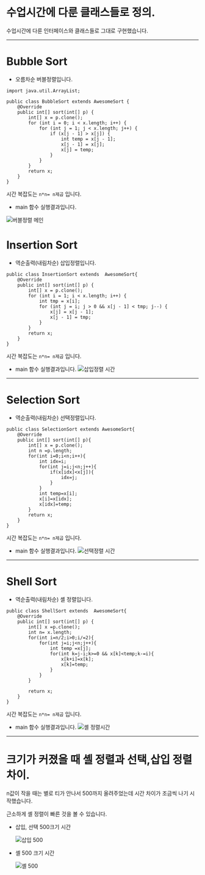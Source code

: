 # 수업시간에 다룬 클래스들로 정의.

수업시간에 다룬 인터페이스와 클래스들로 그대로 구현했습니다.
***
# Bubble Sort

* 오름차순 버블정렬입니다.
```
import java.util.ArrayList;

public class BubbleSort extends AwesomeSort {
    @Override
    public int[] sort(int[] p) {
        int[] x = p.clone();
        for (int i = 0; i < x.length; i++) {
            for (int j = 1; j < x.length; j++) {
                if (x[j - 1] > x[j]) {
                    int temp = x[j - 1];
                    x[j - 1] = x[j];
                    x[j] = temp;
                }
            }
        }
        return x;
    }
}
```
시간 복잡도는 `n*n= n제곱` 입니다.

* main 함수 실행결과입니다.

![버블정렬 메인](https://user-images.githubusercontent.com/80373000/116962458-f8b20480-ace0-11eb-87b2-50f8519727b0.JPG)

# Insertion Sort

* 역순출력(내림차순) 삽입정렬입니다.
```
public class InsertionSort extends  AwesomeSort{
    @Override
    public int[] sort(int[] p) {
        int[] x = p.clone();
        for (int i = 1; i < x.length; i++) {
            int tmp = x[i];
            for (int j = i; j > 0 && x[j - 1] < tmp; j--) {
                x[j] = x[j - 1];
                x[j - 1] = tmp;
            }
        }
        return x;
    }
}
```
시간 복잡도는 `n*n= n제곱` 입니다.


* main 함수 실행결과입니다.
    ![삽입정렬 시간](https://user-images.githubusercontent.com/80373000/116873978-834c2280-ac53-11eb-887c-aa7b69665b59.JPG)
*** 

# Selection Sort

* 역순출력(내림차순) 선택정렬입니다.

```
public class SelectionSort extends AwesomeSort{
    @Override
    public int[] sort(int[] p){
        int[] x = p.clone();
        int n =p.length;
        for(int i=0;i<n;i++){
            int idx=i;
            for(int j=i;j<n;j++){
                if(x[idx]<x[j]){
                    idx=j;
                }
            }
            int temp=x[i];
            x[i]=x[idx];
            x[idx]=temp;
        }
        return x;
    }
}
```
시간 복잡도는 `n*n= n제곱` 입니다.

* main 함수 실행결과입니다.
    ![선택정렬 시간](https://user-images.githubusercontent.com/80373000/116873980-834c2280-ac53-11eb-8b55-fc4acd0d01ab.JPG)
***
# Shell Sort

* 역순출력(내림차순) 셸 정렬입니다.
```
public class ShellSort extends  AwesomeSort{
    @Override
    public int[] sort(int[] p) {
        int[] x =p.clone();
        int n= x.length;
        for(int i=n/2;i>0;i/=2){
            for(int j=i;j<n;j++){
                int temp =x[j];
                for(int k=j-i;k>=0 && x[k]<temp;k-=i){
                    x[k+i]=x[k];
                    x[k]=temp;
                }
            }
        }

        return x;
    }
}
```
시간 복잡도는 `n*n= n제곱` 입니다.

* main 함수 실행결과입니다.
    ![셸 정렬시간](https://user-images.githubusercontent.com/80373000/116873975-821af580-ac53-11eb-8afd-b99fea2fc5b3.JPG)
***

# 크기가 커졌을 때 셸 정렬과 선택,삽입 정렬 차이.

n값이 작을 때는 별로 티가 안나서 500까지 올려주었는데 시간 차이가 조금씩 나기 시작했습니다. 

근소하게 셸 정렬이 빠른 것을 볼 수 있습니다.

* 삽입, 선택 500크기 시간

    ![삽입 500](https://user-images.githubusercontent.com/80373000/116873977-82b38c00-ac53-11eb-94b1-cc09cf7d8add.JPG)

* 셸 500 크기 시간

    ![셸 500](https://user-images.githubusercontent.com/80373000/116873981-83e4b900-ac53-11eb-8faa-47728f377fd0.JPG)
